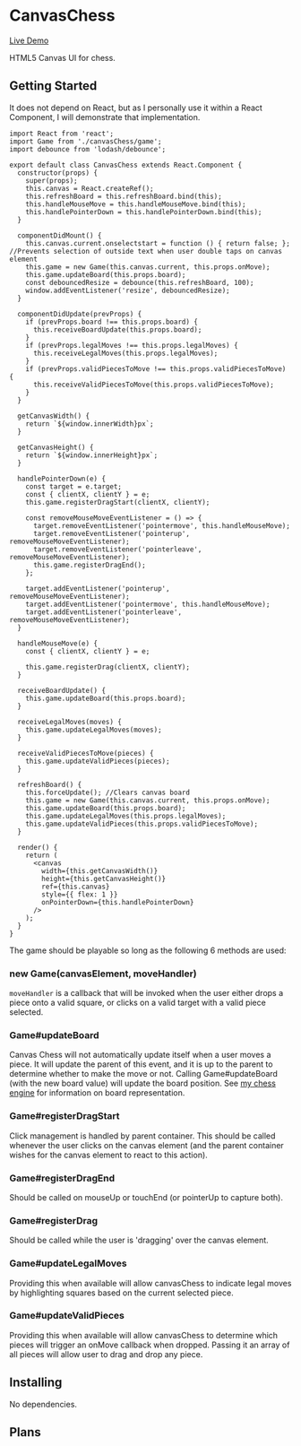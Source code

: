 # CanvasChess
[Live Demo](https://robtaussig.com/chess/)

HTML5 Canvas UI for chess.

## Getting Started
It does not depend on React, but as I personally use it within a React Component, I will demonstrate that implementation.

```
import React from 'react';
import Game from './canvasChess/game';
import debounce from 'lodash/debounce';

export default class CanvasChess extends React.Component {
  constructor(props) {
    super(props);
    this.canvas = React.createRef();
    this.refreshBoard = this.refreshBoard.bind(this);
    this.handleMouseMove = this.handleMouseMove.bind(this);
    this.handlePointerDown = this.handlePointerDown.bind(this);
  }

  componentDidMount() {
    this.canvas.current.onselectstart = function () { return false; }; //Prevents selection of outside text when user double taps on canvas element
    this.game = new Game(this.canvas.current, this.props.onMove);
    this.game.updateBoard(this.props.board);
    const debouncedResize = debounce(this.refreshBoard, 100);
    window.addEventListener('resize', debouncedResize);
  }

  componentDidUpdate(prevProps) {
    if (prevProps.board !== this.props.board) {
      this.receiveBoardUpdate(this.props.board);
    }
    if (prevProps.legalMoves !== this.props.legalMoves) {
      this.receiveLegalMoves(this.props.legalMoves);
    }
    if (prevProps.validPiecesToMove !== this.props.validPiecesToMove) {
      this.receiveValidPiecesToMove(this.props.validPiecesToMove);
    }
  }

  getCanvasWidth() {
    return `${window.innerWidth}px`;
  }

  getCanvasHeight() {
    return `${window.innerHeight}px`;
  }

  handlePointerDown(e) {
    const target = e.target;
    const { clientX, clientY } = e;
    this.game.registerDragStart(clientX, clientY);
  
    const removeMouseMoveEventListener = () => {
      target.removeEventListener('pointermove', this.handleMouseMove);
      target.removeEventListener('pointerup', removeMouseMoveEventListener);
      target.removeEventListener('pointerleave', removeMouseMoveEventListener);
      this.game.registerDragEnd();
    };
  
    target.addEventListener('pointerup', removeMouseMoveEventListener);
    target.addEventListener('pointermove', this.handleMouseMove);
    target.addEventListener('pointerleave', removeMouseMoveEventListener);
  }

  handleMouseMove(e) {
    const { clientX, clientY } = e;
  
    this.game.registerDrag(clientX, clientY);
  }

  receiveBoardUpdate() {
    this.game.updateBoard(this.props.board);
  }

  receiveLegalMoves(moves) {
    this.game.updateLegalMoves(moves);
  }

  receiveValidPiecesToMove(pieces) {
    this.game.updateValidPieces(pieces);
  }

  refreshBoard() {
    this.forceUpdate(); //Clears canvas board
    this.game = new Game(this.canvas.current, this.props.onMove);
    this.game.updateBoard(this.props.board);
    this.game.updateLegalMoves(this.props.legalMoves);
    this.game.updateValidPieces(this.props.validPiecesToMove);
  }

  render() {
    return (
      <canvas
        width={this.getCanvasWidth()}
        height={this.getCanvasHeight()} 
        ref={this.canvas} 
        style={{ flex: 1 }}
        onPointerDown={this.handlePointerDown}
      />
    );
  }
}

```

The game should be playable so long as the following 6 methods are used:

### new Game(canvasElement, moveHandler)
`moveHandler` is a callback that will be invoked when the user either drops a piece onto a valid square, or clicks on a valid target with a valid piece selected.

### Game#updateBoard
Canvas Chess will not automatically update itself when a user moves a piece. It will update the parent of this event, and it is up to the parent to determine whether to make the move or not. Calling Game#updateBoard (with the new board value) will update the board position. See [my chess engine](https://github.com/robtaussig/chess#Getting-Started) for information on board representation.

### Game#registerDragStart
Click management is handled by parent container. This should be called whenever the user clicks on the canvas element (and the parent container wishes for the canvas element to react to this action).

### Game#registerDragEnd
Should be called on mouseUp or touchEnd (or pointerUp to capture both).

### Game#registerDrag
Should be called while the user is 'dragging' over the canvas element.

### Game#updateLegalMoves
Providing this when available will allow canvasChess to indicate legal moves by highlighting squares based on the current selected piece.

### Game#updateValidPieces
Providing this when available will allow canvasChess to determine which pieces will trigger an onMove callback when dropped. Passing it an array of all pieces will allow user to drag and drop any piece.

## Installing
No dependencies.

## Plans
